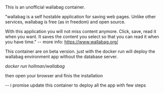 This is an unofficial wallabag container.

"wallabag is a self hostable application for saving web pages. Unlike other services, wallabag is free (as in freedom) and open source.

With this application you will not miss content anymore. Click, save, read it when you want. It saves the content you select so that you can read it when you have time." -- more info: https://www.wallabag.org/

This container are on beta version. just with the docker run will deploy the wallabag environment app without the database server.

*docker run hollman/wallabag*

then open your browser and finis the installation

-- i promise update this container to deploy all the app with few steps
